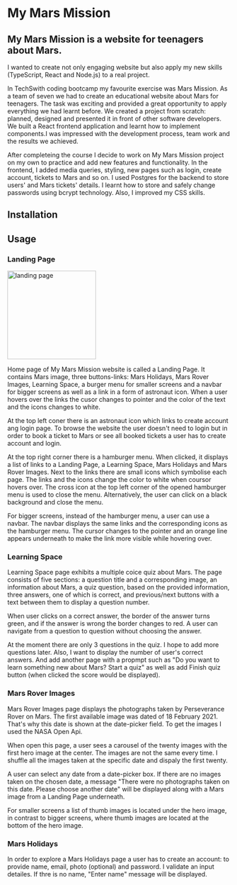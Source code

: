 # My Mars Mission

## My Mars Mission is a website for teenagers about Mars. 

I wanted to create not only engaging website but also apply my new skills (TypeScript, React and Node.js) to a real project.

In TechSwith coding bootcamp my favourite exercise was Mars Mission. As a team of seven we had to create an educational website about Mars for teenagers. The task was exciting and provided a great opportunity to apply everything we had learnt before. We created a project from scratch: planned, designed and presented it in front of other software developers. We built a React frontend application and learnt how to implement components.I was impressed with the development process, team work and the results we achieved. 

After completeing the course I decide to work on My Mars Mission project on my own to practice and add new features and functionality. In the frontend, I added media queries, styling, new pages such as login, create account, tickets to Mars and so on. I used Postgres for the backend to store users' and Mars tickets' details. I learnt how to store and safely change passwords using bcrypt technology. Also, I improved my CSS skills. 

## Installation



## Usage

### Landing Page

<img src="./assets/images/LandinPage_1.png" alt="landing page" width="200"/>

Home page of My Mars Mission website is called a Landing Page. It contains Mars image, three buttons-links: Mars Holidays, Mars Rover Images, Learning Space, a burger menu for smaller screens and a navbar for bigger screens as well as a link in a form of  astronaut icon.  When a user hovers over the links the cusor changes to pointer and the color of the text and the icons changes to white.

At the top left coner there is an astronaut icon which links to create account ang login page. To browse the website the user doesn't need to login but in order to book a ticket to Mars or see all booked tickets a user has to create account and login.

At the top right corner there is a hamburger menu. When clicked, it displays a list of links to a Landing Page, a Learning Space, Mars Holidays and Mars Rover Images. Next to the links there are small icons which symbolise each page. The links and the icons change the color to white when coursor hovers over. The cross icon at the top left corner of the opened hamburger menu is used to close the menu. Alternatively, the user can click on a black background and close the menu.

For bigger screens, instead of the hamburger menu, a user can use a navbar. The navbar displays the same links and the corresponding icons as the hamburger menu. The cursor changes to the pointer and an orange line appears underneath to make the link more visible while hovering over.

### Learning Space

Learning Space page exhibits a multiple coice quiz about Mars. The page consists of five sections: a question title and a corresponding image, an information about Mars, a quiz question, based on the provided information, three answers, one of which is correct, and previous/next buttons with a text between them to display a question number.

When user clicks on a correct answer, the border of the answer turns green, and if the answer is wrong the border changes to red. A user can navigate from a question to question without choosing the answer.

At the moment there are only 3 questions in the quiz. I hope to add more questions later. Also, I want to display the number of user's correct answers. And add another page with a propmpt such as "Do you want to learn something new about Mars? Start a quiz" as well as add Finish quiz button (when clicked the score would be displayed).

### Mars Rover Images

Mars Rover Images page displays the photographs taken by Perseverance Rover on Mars. The first available image was dated of 18 February 2021. That's why this date is shown at the date-picker field. To get the images I used the NASA Open Api. 

When open this page, a user sees a carousel of the twenty images with the first hero image at the center. The images are not the same every time. I shuffle all the images taken at the specific date and dispaly the first twenty.

A user can select any date from a date-picker box. If there are no images taken on the chosen date, a message "There were no photographs taken on this date. Please choose another date" will be displayed along with a Mars image from a Landing Page underneath.

For smaller screens a list of thumb images is located under the hero image, in contrast to bigger screens, where thumb images are located at the bottom of the hero image.

### Mars Holidays

In order to explore a Mars Holidays page a user has to create an account: to provide name, email, photo (optional) and password. I validate an input detailes. If thre is no name, "Enter name" message will be displayed.

